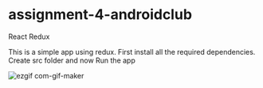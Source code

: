 # assignment-4-androidclub

React Redux

This is a simple app using redux.
First install all the required dependencies.
Create src folder and now Run the app 

![ezgif com-gif-maker](https://user-images.githubusercontent.com/86487819/124347087-2d1e4000-dc00-11eb-9cc8-4207fe69c576.gif)
